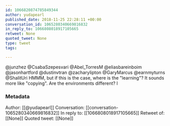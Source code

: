 ```yaml
---
id: 1066820874785849344
author: yudapearl
published_date: 2018-11-25 22:28:11 +00:00
conversation_id: 1065280340669816832
in_reply_to: 1066808018917105665
retweet: None
quoted_tweet: None
type: tweet
tags:

---
```


@junzhez @CsabaSzepesvari @Abel_TorresM @eliasbareinboim @jasonhartford @dustinvtran @zacharylipton @GaryMarcus @earnmyturns @ShalitUri HMMM, but if this is the case, where is the "learning"? It sounds more like
"copying". Are the environments different? 
I

### Metadata

Author: [[@yudapearl]]
Conversation: [[conversation-1065280340669816832]]
In reply to: [[1066808018917105665]]
Retweet of: [[None]]
Quoted tweet: [[None]]
